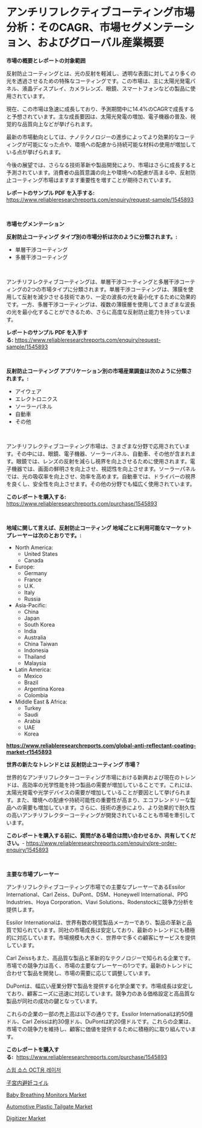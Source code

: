 <p><h1>アンチリフレクティブコーティング市場分析：そのCAGR、市場セグメンテーション、およびグローバル産業概要</h1></p><p><strong>市場の概要とレポートの対象範囲</strong></p>
<p><p>反射防止コーティングとは、光の反射を軽減し、透明な表面に対してより多くの光を透過させるための特殊なコーティングです。この市場は、主に太陽光発電パネル、液晶ディスプレイ、カメラレンズ、眼鏡、スマートフォンなどの製品に使用されています。</p><p>現在、この市場は急速に成長しており、予測期間中に14.4%のCAGRで成長すると予想されています。主な成長要因は、太陽光発電の増加、電子機器の普及、視覚的な品質向上などが挙げられます。</p><p>最新の市場動向としては、ナノテクノロジーの進歩によってより効果的なコーティングが可能になった点や、環境への配慮から持続可能な材料の使用が増加している点が挙げられます。</p><p>今後の展望では、さらなる技術革新や製品開発により、市場はさらに成長すると予測されています。消費者の品質意識の向上や環境への配慮が高まる中、反射防止コーティング市場はますます重要性を増すことが期待されています。</p></p>
<p><strong>レポートのサンプル PDF を入手する:</strong> <a href="https://www.reliableresearchreports.com/enquiry/request-sample/1545893">https://www.reliableresearchreports.com/enquiry/request-sample/1545893</a></p>
<p>&nbsp;</p>
<p><strong>市場セグメンテーション</strong></p>
<p><strong>反射防止コーティング タイプ別の市場分析は次のように分類されます。:</strong></p>
<p><ul><li>単層干渉コーティング</li><li>多層干渉コーティング</li></ul></p>
<p>&nbsp;</p>
<p><p>アンチリフレクティブコーティングは、単層干渉コーティングと多層干渉コーティングの2つの市場タイプに分類されます。単層干渉コーティングは、薄膜を使用して反射を減少させる技術であり、一定の波長の光を最小化するために効果的です。一方、多層干渉コーティングは、複数の薄膜層を使用してさまざまな波長の光を最小化することができるため、さらに高度な反射防止能力を持っています。</p></p>
<p><strong>レポートのサンプル PDF を入手する:</strong>&nbsp;<a href="https://www.reliableresearchreports.com/enquiry/request-sample/1545893">https://www.reliableresearchreports.com/enquiry/request-sample/1545893</a></p>
<p>&nbsp;</p>
<p><strong> 反射防止コーティング アプリケーション別の市場産業調査は次のように分類されます。:</strong></p>
<p><ul><li>アイウェア</li><li>エレクトロニクス</li><li>ソーラーパネル</li><li>自動車</li><li>その他</li></ul></p>
<p>&nbsp;</p>
<p><p>アンチリフレクティブコーティング市場は、さまざまな分野で応用されています。その中には、眼鏡、電子機器、ソーラーパネル、自動車、その他が含まれます。眼鏡では、レンズの反射を減らし視界を向上させるために使用されます。電子機器では、画面の鮮明さを向上させ、視認性を向上させます。ソーラーパネルでは、光の吸収率を向上させ、効率を高めます。自動車では、ドライバーの視界を良くし、安全性を向上させます。その他の分野でも幅広く使用されています。</p></p>
<p><strong>このレポートを購入する:</strong>&nbsp; <a href="https://www.reliableresearchreports.com/purchase/1545893">https://www.reliableresearchreports.com/purchase/1545893</a></p>
<p>&nbsp;</p>
<p><strong>地域に関して言えば、反射防止コーティング 地域ごとに利用可能なマーケットプレーヤーは次のとおりです。:</strong></p>
<p><ul>
    <li>
        North America:
        <ul>
            <li>United States</li>
            <li>Canada</li>
        </ul>
    </li>
    <li>
        Europe:
        <ul>
            <li>Germany</li>
            <li>France</li>
            <li>U.K.</li>
            <li>Italy</li>
            <li>Russia</li>
        </ul>
    </li>
    <li>
        Asia-Pacific:
        <ul>
            <li>China</li>
            <li>Japan</li>
            <li>South Korea</li>
            <li>India</li>
            <li>Australia</li>
            <li>China Taiwan</li>
            <li>Indonesia</li>
            <li>Thailand</li>
            <li>Malaysia</li>
        </ul>
    </li>
    <li>
        Latin America:
        <ul>
            <li>Mexico</li>
            <li>Brazil</li>
            <li>Argentina Korea</li>
            <li>Colombia</li>
        </ul>
    </li>
    <li>
        Middle East & Africa:
        <ul>
            <li>Turkey</li>
            <li>Saudi</li>
            <li>Arabia</li>
            <li>UAE</li>
            <li>Korea</li>
        </ul>
    </li>
    </ul></p>
<p><strong><a href="https://www.reliableresearchreports.com/global-anti-reflectant-coating-market-r1545893">https://www.reliableresearchreports.com/global-anti-reflectant-coating-market-r1545893</a></strong>&nbsp;</p>
<p><strong>世界の新たなトレンドとは 反射防止コーティング 市場？</strong></p>
<p><p>世界的なアンチリフレクターコーティング市場における新興および現在のトレンドは、高効率の光学性能を持つ製品の需要が増加していることです。これには、太陽光発電や光学デバイスの需要が増加していることが要因として挙げられます。また、環境への配慮や持続可能性の重要性が高まり、エコフレンドリーな製品への需要も増加しています。さらに、技術の進歩により、より効果的で耐久性の高いアンチリフレクターコーティングが開発されていることも市場を牽引しています。</p></p>
<p><strong>このレポートを購入する前に、質問がある場合は問い合わせるか、共有してください。</strong>- <a href="https://www.reliableresearchreports.com/enquiry/pre-order-enquiry/1545893">https://www.reliableresearchreports.com/enquiry/pre-order-enquiry/1545893</a></p>
<p>&nbsp;</p>
<p><strong>主要な市場プレーヤー</strong></p>
<p><p>アンチリフレクティブコーティング市場での主要なプレーヤーであるEssilor International、Carl Zeiss、DuPont、DSM、Honeywell International、PPG Industries、Hoya Corporation、Viavi Solutions、Rodenstockに競争力分析を提供します。</p><p>Essilor Internationalは、世界有数の視覚製品メーカーであり、製品の革新と品質で知られています。同社の市場成長は安定しており、最新のトレンドにも積極的に対応しています。市場規模も大きく、世界中で多くの顧客にサービスを提供しています。</p><p>Carl Zeissもまた、高品質な製品と革新的なテクノロジーで知られる企業です。市場での競争力は高く、市場の主要なプレーヤーの1つです。最新のトレンドに合わせて製品を開発し、市場の需要に応じて調整しています。</p><p>DuPontは、幅広い産業分野で製品を提供する化学企業です。市場成長は安定しており、顧客ニーズに迅速に対応しています。競争力のある価格設定と高品質な製品が同社の成功の鍵となっています。</p><p>これらの企業の一部の売上高は以下の通りです。Essilor Internationalは約50億ドル、Carl Zeissは約30億ドル、DuPontは約20億ドルです。これらの企業は、市場での競争力を維持し、顧客に価値を提供するために積極的に取り組んでいます。</p></p>
<p><strong>このレポートを購入する:</strong>&nbsp;&nbsp;<a href="https://www.reliableresearchreports.com/purchase/1545893">https://www.reliableresearchreports.com/purchase/1545893</a></p>
<p><p><a href="https://github.com/nuekbpymrrz5/Market-Research-Report-List-2/blob/main/741906798436.md">스윕 소스 OCT용 레이저</a></p><p><a href="https://github.com/alyle7648/Market-Research-Report-List-1/blob/main/611336591102.md">子宮内避妊コイル</a></p><p><a href="https://github.com/lbird53714/Market-Research-Report-List-4/blob/main/baby-breathing-monitors-market.md">Baby Breathing Monitors Market</a></p><p><a href="https://github.com/NikolasKirlin2023/Market-Research-Report-List-1/blob/main/automotive-plastic-tailgate-market.md">Automotive Plastic Tailgate Market</a></p><p><a href="https://issuu.com/reportprime-2/docs/digitizer-market-size-2030.pptx">Digitizer Market</a></p></p>